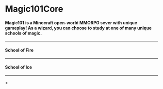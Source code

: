 # Magic101Core

#### Magic101 is a Minecraft open-world MMORPG sever with unique gameplay! As a wizard, you can choose to study at one of many unique schools of magic. 
-------
#### School of Fire
----
#### School of Ice
---

<

